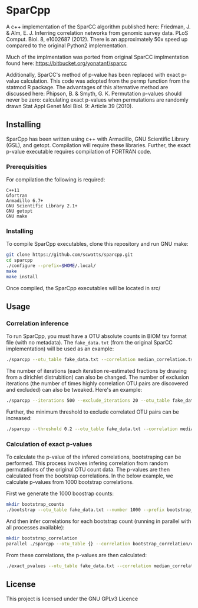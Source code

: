 # SparCpp
A c++ implementation of the SparCC algorithm published here: Friedman, J. & Alm, E. J. Inferring correlation networks from genomic survey data. PLoS Comput. Biol. 8, e1002687 (2012). There is an approximately 50x speed up compared to the original Python2 implementation.

Much of the implmentation was ported from original SparCC implmentation found here: https://bitbucket.org/yonatanf/sparcc

Additionally, SparCC's method of p-value has been replaced with exact p-value calculation. This code was adopted from the permp function from the statmod R package. The advantages of this alternative method are discussed here: Phipson, B. & Smyth, G. K. Permutation p-values should never be zero: calculating exact p-values when permutations are randomly drawn Stat Appl Genet Mol Biol. 9: Article 39 (2010).


## Installing
SparCpp has been written using c++ with Armadillo, GNU Scientific Library (GSL), and getopt. Compilation will require these libraries. Further, the exact p-value executable requires compilation of FORTRAN code.


### Prerequisities
For compilation the following is required:
```
C++11
Gfortran
Armadillo 6.7+
GNU Scientific Library 2.1+
GNU getopt
GNU make
```


### Installing
To compile SparCpp executables, clone this repository and run GNU make:

```bash
git clone https://github.com/scwatts/sparcpp.git
cd sparcpp
./configure --prefix=$HOME/.local/
make
make install

```
Once compiled, the SparCpp executables will be located in src/


## Usage
### Correlation inference
To run SparCpp, you must have a OTU absolute counts in BIOM tsv format file (with no metadata). The `fake_data.txt` (from the original SparCC implementation) will be used as an example:

```bash
./sparcpp --otu_table fake_data.txt --correlation median_correlation.tsv --covariance median_covariance.tsv
```

The number of iterations (each iteration re-estimated fractions by drawing from a dirichlet distrubition) can also be changed. The number of exclusion iterations (the number of times highly correlation OTU pairs are discovered and excluded) can also be tweaked. Here's an example:

```bash
./sparcpp --iterations 500 --exclude_iterations 20 --otu_table fake_data.txt --correlation median_correlation.tsv --covariance median_covariance.tsv
```

Further, the minimum threshold to exclude correlated OTU pairs can be increased:
```bash
./sparcpp --threshold 0.2 --otu_table fake_data.txt --correlation median_correlation.tsv --covariance median_covariance.tsv
```


### Calculation of exact p-values
To calculate the p-value of the infered correlations, bootstraping can be performed. This process involves infering correlation from random permutations of the original OTU count data. The p-values are then calculated from the bootstrap correlations. In the below example, we calculate p-values from 1000 bootstrap correlations.


First we generate the 1000 boostrap counts:

```bash
mkdir bootstrap_counts
./bootstrap --otu_table fake_data.txt --number 1000 --prefix bootstrap_counts/fake_data
```

And then infer correlations for each bootstrap count (running in parallel with all processes available):

```bash
mkdir bootstrap_correlation
parallel ./sparcpp --otu_table {} --correlation bootstrap_correlation/cor_{/} --covariance bootstrap_correlation/cov_{/} -i 5 ::: bootstrap_counts/*
```

From these correlations, the p-values are then calculated:
```bash
./exact_pvalues --otu_table fake_data.txt --correlation median_correlation.tsv --prefix bootstrap_correlation/cor_fake_data_ --permutations 1000 --outfile pvalues.tsv
```


## License
This project is licensed under the GNU GPLv3 Licence
